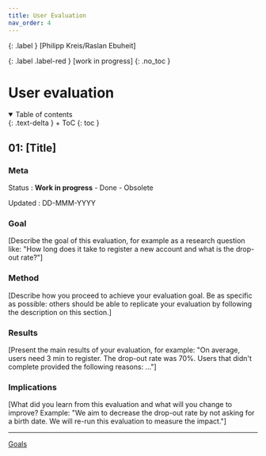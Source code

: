 ```yaml
---
title: User Evaluation
nav_order: 4
---
```


{: .label }
[Philipp Kreis/Raslan Ebuheit]

{: .label .label-red }
[work in progress]
{: .no_toc }
# User evaluation

<details open markdown="block">
{: .text-delta }
<summary>Table of contents</summary>
+ ToC
{: toc }
</details>

## 01: [Title]

### Meta

Status
: **Work in progress** - Done - Obsolete

Updated
: DD-MMM-YYYY

### Goal

[Describe the goal of this evaluation, for example as a research question like: "How long does it take to register a new account and what is the drop-out rate?"]

### Method

[Describe how you proceed to achieve your evaluation goal. Be as specific as possible: others should be able to replicate your evaluation by following the description on this section.]

### Results

[Present the main results of your evaluation, for example: "On average, users need 3 min to register. The drop-out rate was 70%. Users that didn't complete provided the following reasons: ..."]

### Implications

[What did you learn from this evaluation and what will you change to improve? Example: "We aim to decrease the drop-out rate by not asking for a birth date. We will re-run this evaluation to measure the impact."]

---


[Goals](https://pillek.github.io/team-eval/goals.html)
